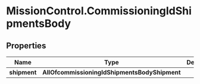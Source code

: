 # MissionControl.CommissioningIdShipmentsBody

## Properties
Name | Type | Description | Notes
------------ | ------------- | ------------- | -------------
**shipment** | **AllOfcommissioningIdShipmentsBodyShipment** |  | 
